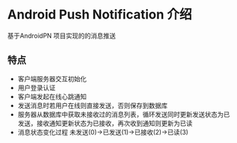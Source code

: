 #  Android Push Notification 介绍 
基于AndroidPN 项目实现的的消息推送
## 特点 ##
* 客户端服务器交互初始化
* 用户登录认证
* 客户端发起在线心跳通知
* 发送消息时若用户在线则直接发送，否则保存到数据库
* 服务器从数据库中获取未接收过的消息列表，循环发送同时更新发送状态为已发送，接收通知更新状态为已接收，再次收到通知则更新为已读
* 消息状态变化过程 未发送(0)->已发送(1)->已接收(2)->已读(3)
